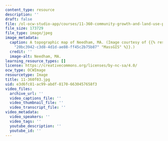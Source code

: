 ```yaml
---
content_type: resource
description: ''
draft: false
file: /ol-ocw-studio-app/courses/11-360-community-growth-and-land-use-planning-fall-2003/e3d6fc81ac99abdf81706630457658f3_11-360f03.jpg
file_size: 173729
file_type: image/jpeg
image_metadata:
  caption: A topographic map of Needham, MA. (Image courtesy of {{% resource_link
    "20bc3942-c3d8-4d1d-ae88-ff45c2b75b87" "MassGIS" %}}.)
  credit: ''
  image-alt: Needham, MA.
learning_resource_types: []
license: https://creativecommons.org/licenses/by-nc-sa/4.0/
ocw_type: OCWImage
resourcetype: Image
title: 11-360f03.jpg
uid: e3d6fc81-ac99-abdf-8170-6630457658f3
video_files:
  archive_url: ''
  video_captions_file: ''
  video_thumbnail_file: ''
  video_transcript_file: ''
video_metadata:
  video_speakers: ''
  video_tags: ''
  youtube_description: ''
  youtube_id: ''
---
```


